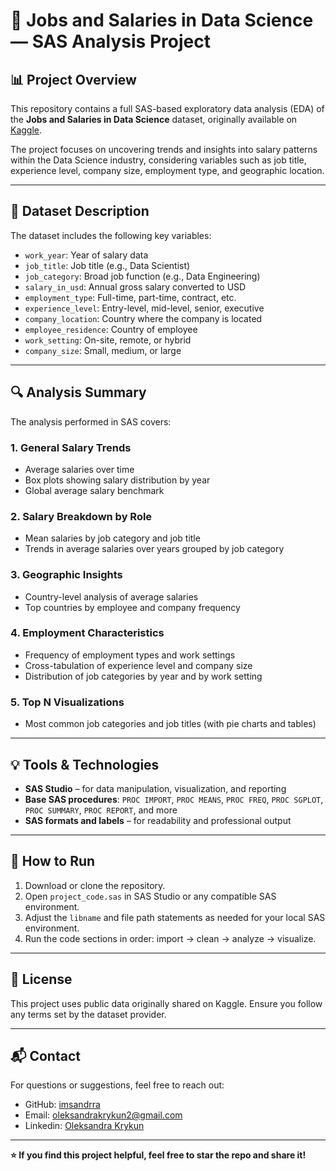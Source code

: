 # 💼 Jobs and Salaries in Data Science — SAS Analysis Project

## 📊 Project Overview

This repository contains a full SAS-based exploratory data analysis (EDA) of the **Jobs and Salaries in Data Science** dataset, originally available on [Kaggle](https://www.kaggle.com/datasets/saladyong/genshin-impact-banner-revenue).

The project focuses on uncovering trends and insights into salary patterns within the Data Science industry, considering variables such as job title, experience level, company size, employment type, and geographic location.

---

## 🧾 Dataset Description

The dataset includes the following key variables:

- `work_year`: Year of salary data
- `job_title`: Job title (e.g., Data Scientist)
- `job_category`: Broad job function (e.g., Data Engineering)
- `salary_in_usd`: Annual gross salary converted to USD
- `employment_type`: Full-time, part-time, contract, etc.
- `experience_level`: Entry-level, mid-level, senior, executive
- `company_location`: Country where the company is located
- `employee_residence`: Country of employee
- `work_setting`: On-site, remote, or hybrid
- `company_size`: Small, medium, or large

---

## 🔍 Analysis Summary

The analysis performed in SAS covers:

### 1. **General Salary Trends**
- Average salaries over time
- Box plots showing salary distribution by year
- Global average salary benchmark

### 2. **Salary Breakdown by Role**
- Mean salaries by job category and job title
- Trends in average salaries over years grouped by job category

### 3. **Geographic Insights**
- Country-level analysis of average salaries
- Top countries by employee and company frequency

### 4. **Employment Characteristics**
- Frequency of employment types and work settings
- Cross-tabulation of experience level and company size
- Distribution of job categories by year and by work setting

### 5. **Top N Visualizations**
- Most common job categories and job titles (with pie charts and tables)

---

## 💡 Tools & Technologies

- **SAS Studio** – for data manipulation, visualization, and reporting
- **Base SAS procedures**: `PROC IMPORT`, `PROC MEANS`, `PROC FREQ`, `PROC SGPLOT`, `PROC SUMMARY`, `PROC REPORT`, and more
- **SAS formats and labels** – for readability and professional output

---

## 🚀 How to Run

1. Download or clone the repository.
2. Open `project_code.sas` in SAS Studio or any compatible SAS environment.
3. Adjust the `libname` and file path statements as needed for your local SAS environment.
4. Run the code sections in order: import → clean → analyze → visualize.

---

## 📎 License

This project uses public data originally shared on Kaggle. Ensure you follow any terms set by the dataset provider.

---

## 📬 Contact

For questions or suggestions, feel free to reach out:

- GitHub: [imsandrra](https://github.com/your-github-username)
- Email: oleksandrakrykun2@gmail.com
- Linkedin: [Oleksandra Krykun](https://www.linkedin.com/in/oleksandra-krykun-0b45552a1/)

---

**⭐ If you find this project helpful, feel free to star the repo and share it!**
